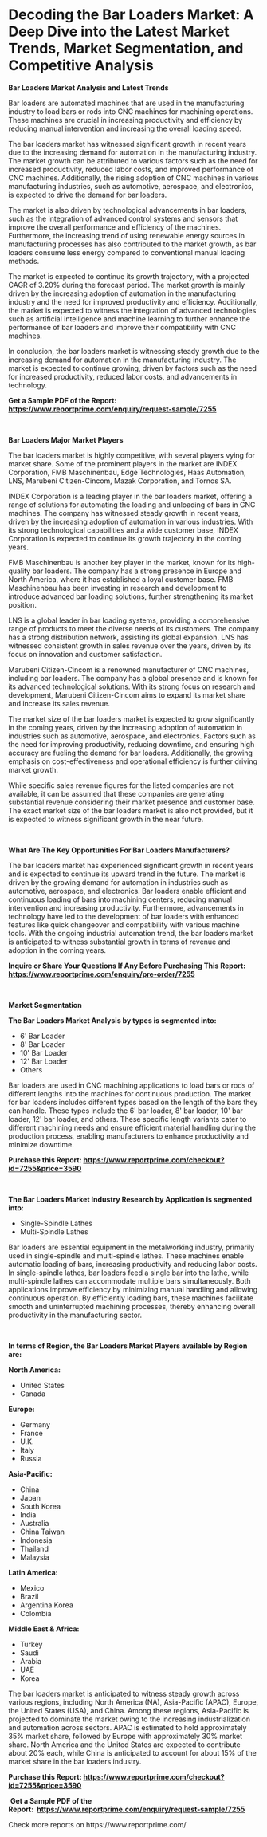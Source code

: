 <p><h1>Decoding the Bar Loaders Market: A Deep Dive into the Latest Market Trends, Market Segmentation, and Competitive Analysis</h1></p><p><strong>Bar Loaders Market Analysis and Latest Trends</strong></p>
<p><p>Bar loaders are automated machines that are used in the manufacturing industry to load bars or rods into CNC machines for machining operations. These machines are crucial in increasing productivity and efficiency by reducing manual intervention and increasing the overall loading speed.</p><p>The bar loaders market has witnessed significant growth in recent years due to the increasing demand for automation in the manufacturing industry. The market growth can be attributed to various factors such as the need for increased productivity, reduced labor costs, and improved performance of CNC machines. Additionally, the rising adoption of CNC machines in various manufacturing industries, such as automotive, aerospace, and electronics, is expected to drive the demand for bar loaders.</p><p>The market is also driven by technological advancements in bar loaders, such as the integration of advanced control systems and sensors that improve the overall performance and efficiency of the machines. Furthermore, the increasing trend of using renewable energy sources in manufacturing processes has also contributed to the market growth, as bar loaders consume less energy compared to conventional manual loading methods.</p><p>The market is expected to continue its growth trajectory, with a projected CAGR of 3.20% during the forecast period. The market growth is mainly driven by the increasing adoption of automation in the manufacturing industry and the need for improved productivity and efficiency. Additionally, the market is expected to witness the integration of advanced technologies such as artificial intelligence and machine learning to further enhance the performance of bar loaders and improve their compatibility with CNC machines.</p><p>In conclusion, the bar loaders market is witnessing steady growth due to the increasing demand for automation in the manufacturing industry. The market is expected to continue growing, driven by factors such as the need for increased productivity, reduced labor costs, and advancements in technology.</p></p>
<p><strong>Get a Sample PDF of the Report:&nbsp; <a href="https://www.reportprime.com/enquiry/request-sample/7255">https://www.reportprime.com/enquiry/request-sample/7255</a></strong></p>
<p>&nbsp;</p>
<p><strong>Bar Loaders Major Market Players</strong></p>
<p><p>The bar loaders market is highly competitive, with several players vying for market share. Some of the prominent players in the market are INDEX Corporation, FMB Maschinenbau, Edge Technologies, Haas Automation, LNS, Marubeni Citizen-Cincom, Mazak Corporation, and Tornos SA.</p><p>INDEX Corporation is a leading player in the bar loaders market, offering a range of solutions for automating the loading and unloading of bars in CNC machines. The company has witnessed steady growth in recent years, driven by the increasing adoption of automation in various industries. With its strong technological capabilities and a wide customer base, INDEX Corporation is expected to continue its growth trajectory in the coming years.</p><p>FMB Maschinenbau is another key player in the market, known for its high-quality bar loaders. The company has a strong presence in Europe and North America, where it has established a loyal customer base. FMB Maschinenbau has been investing in research and development to introduce advanced bar loading solutions, further strengthening its market position.</p><p>LNS is a global leader in bar loading systems, providing a comprehensive range of products to meet the diverse needs of its customers. The company has a strong distribution network, assisting its global expansion. LNS has witnessed consistent growth in sales revenue over the years, driven by its focus on innovation and customer satisfaction.</p><p>Marubeni Citizen-Cincom is a renowned manufacturer of CNC machines, including bar loaders. The company has a global presence and is known for its advanced technological solutions. With its strong focus on research and development, Marubeni Citizen-Cincom aims to expand its market share and increase its sales revenue.</p><p>The market size of the bar loaders market is expected to grow significantly in the coming years, driven by the increasing adoption of automation in industries such as automotive, aerospace, and electronics. Factors such as the need for improving productivity, reducing downtime, and ensuring high accuracy are fueling the demand for bar loaders. Additionally, the growing emphasis on cost-effectiveness and operational efficiency is further driving market growth.</p><p>While specific sales revenue figures for the listed companies are not available, it can be assumed that these companies are generating substantial revenue considering their market presence and customer base. The exact market size of the bar loaders market is also not provided, but it is expected to witness significant growth in the near future.</p></p>
<p>&nbsp;</p>
<p><strong>What Are The Key Opportunities For Bar Loaders Manufacturers?</strong></p>
<p><p>The bar loaders market has experienced significant growth in recent years and is expected to continue its upward trend in the future. The market is driven by the growing demand for automation in industries such as automotive, aerospace, and electronics. Bar loaders enable efficient and continuous loading of bars into machining centers, reducing manual intervention and increasing productivity. Furthermore, advancements in technology have led to the development of bar loaders with enhanced features like quick changeover and compatibility with various machine tools. With the ongoing industrial automation trend, the bar loaders market is anticipated to witness substantial growth in terms of revenue and adoption in the coming years.</p></p>
<p><strong>Inquire or Share Your Questions If Any Before Purchasing This Report: <a href="https://www.reportprime.com/enquiry/pre-order/7255">https://www.reportprime.com/enquiry/pre-order/7255</a></strong></p>
<p>&nbsp;</p>
<p><strong>Market Segmentation</strong></p>
<p><strong>The Bar Loaders Market Analysis by types is segmented into:</strong></p>
<p><ul><li>6' Bar Loader</li><li>8' Bar Loader</li><li>10' Bar Loader</li><li>12' Bar Loader</li><li>Others</li></ul></p>
<p><p>Bar loaders are used in CNC machining applications to load bars or rods of different lengths into the machines for continuous production. The market for bar loaders includes different types based on the length of the bars they can handle. These types include the 6' bar loader, 8' bar loader, 10' bar loader, 12' bar loader, and others. These specific length variants cater to different machining needs and ensure efficient material handling during the production process, enabling manufacturers to enhance productivity and minimize downtime.</p></p>
<p><strong>Purchase this Report:&nbsp;<a href="https://www.reportprime.com/checkout?id=7255&price=3590">https://www.reportprime.com/checkout?id=7255&price=3590</a></strong></p>
<p>&nbsp;</p>
<p><strong>The Bar Loaders Market Industry Research by Application is segmented into:</strong></p>
<p><ul><li>Single-Spindle Lathes</li><li>Multi-Spindle Lathes</li></ul></p>
<p><p>Bar loaders are essential equipment in the metalworking industry, primarily used in single-spindle and multi-spindle lathes. These machines enable automatic loading of bars, increasing productivity and reducing labor costs. In single-spindle lathes, bar loaders feed a single bar into the lathe, while multi-spindle lathes can accommodate multiple bars simultaneously. Both applications improve efficiency by minimizing manual handling and allowing continuous operation. By efficiently loading bars, these machines facilitate smooth and uninterrupted machining processes, thereby enhancing overall productivity in the manufacturing sector.</p></p>
<p>&nbsp;</p>
<p><strong>In terms of Region, the Bar Loaders Market Players available by Region are:</strong></p>
<p>
    <p> <strong> North America: </strong>
        <ul>
            <li>United States</li>
            <li>Canada</li>
        </ul>
        </p> 
    <p> <strong> Europe: </strong>
        <ul>
            <li>Germany</li>
            <li>France</li>
            <li>U.K.</li>
            <li>Italy</li>
            <li>Russia</li>
        </ul>
        </p> 
    <p> <strong> Asia-Pacific: </strong>
        <ul>
            <li>China</li>
            <li>Japan</li>
            <li>South Korea</li>
            <li>India</li>
            <li>Australia</li>
            <li>China Taiwan</li>
            <li>Indonesia</li>
            <li>Thailand</li>
            <li>Malaysia</li>
        </ul>
        </p> 
    <p> <strong> Latin America: </strong>
        <ul>
            <li>Mexico</li>
            <li>Brazil</li>
            <li>Argentina Korea</li>
            <li>Colombia</li>
        </ul>
        </p> 
    <p> <strong> Middle East & Africa: </strong>
        <ul>
            <li>Turkey</li>
            <li>Saudi</li>
            <li>Arabia</li>
            <li>UAE</li>
            <li>Korea</li>
        </ul>
    </p>
    </p>
<p><p>The bar loaders market is anticipated to witness steady growth across various regions, including North America (NA), Asia-Pacific (APAC), Europe, the United States (USA), and China. Among these regions, Asia-Pacific is projected to dominate the market owing to the increasing industrialization and automation across sectors. APAC is estimated to hold approximately 35% market share, followed by Europe with approximately 30% market share. North America and the United States are expected to contribute about 20% each, while China is anticipated to account for about 15% of the market share in the bar loaders industry.</p></p>
<p><strong>Purchase this Report: <a href="https://www.reportprime.com/checkout?id=7255&price=3590">https://www.reportprime.com/checkout?id=7255&price=3590</a></strong></p>
<p>&nbsp;<strong>Get a Sample PDF of the Report:&nbsp;&nbsp;<a href="https://www.reportprime.com/enquiry/request-sample/7255">https://www.reportprime.com/enquiry/request-sample/7255</a></strong></p>
<p><strong></strong></p>
<p>Check more reports on https://www.reportprime.com/</p>